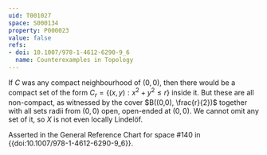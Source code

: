 ```yaml
---
uid: T001027
space: S000134
property: P000023
value: false
refs:
- doi: 10.1007/978-1-4612-6290-9_6
  name: Counterexamples in Topology
---
```


If $C$ was any compact neighbourhood of $(0,0)$, then there would be a compact set of the form $C_r = \{(x,y): x^2 + y^2 \le r\}$ inside it. But these are all non-compact, as witnessed by the cover $B((0,0), \frac{r}{2})$ together with all sets radii from $(0, 0)$ open, open-ended at $(0,0)$. We cannot omit any set of it, so $X$ is not even locally Lindelöf.

Asserted in the General Reference Chart for space #140 in
{{doi:10.1007/978-1-4612-6290-9_6}}.

